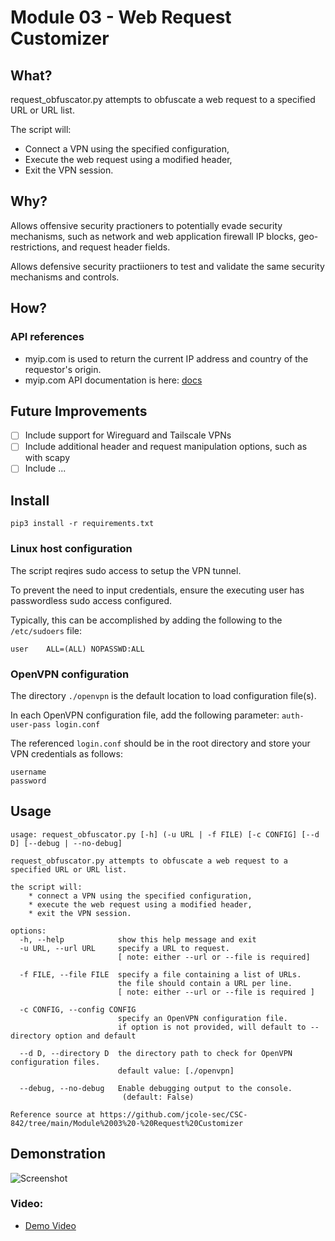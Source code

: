 # Module 03 - Web Request Customizer

## What?

request_obfuscator.py attempts to obfuscate a web request to a specified URL or URL list.

The script will:
- Connect a VPN using the specified  configuration,
- Execute the web request using a modified header,
- Exit the VPN session.


## Why?

Allows offensive security practioners to potentially evade security mechanisms, such as network and web application firewall IP blocks, geo-restrictions, and request header fields.

Allows defensive security practiioners to test and validate the same security mechanisms and controls.

## How?




### API references
- myip.com is used to return the current IP address and country of the requestor's origin. 
- myip.com API documentation is here: [docs](https://www.myip.com/api-docs/)

## Future Improvements

- [ ] Include support for Wireguard and Tailscale VPNs
- [ ] Include additional header and request manipulation options, such as with scapy
- [ ] Include ...

## Install

```
pip3 install -r requirements.txt
```

### Linux host configuration

The script reqires sudo access to setup the VPN tunnel.

To prevent the need to input credentials, ensure the executing user has passwordless sudo access configured.

Typically, this can be accomplished by adding the following to the `/etc/sudoers` file:

```
user    ALL=(ALL) NOPASSWD:ALL
```


### OpenVPN configuration
The directory `./openvpn` is the default location to load configuration file(s).

In each OpenVPN configuration file, add the following parameter: `auth-user-pass login.conf`

The referenced `login.conf` should be in the root directory and store your VPN credentials as follows:

```
username
password
```

## Usage


```
usage: request_obfuscator.py [-h] (-u URL | -f FILE) [-c CONFIG] [--d D] [--debug | --no-debug]

request_obfuscator.py attempts to obfuscate a web request to a specified URL or URL list.

the script will:
    * connect a VPN using the specified configuration,
    * execute the web request using a modified header,
    * exit the VPN session.

options:
  -h, --help            show this help message and exit
  -u URL, --url URL     specify a URL to request.
                        [ note: either --url or --file is required] 
                            
  -f FILE, --file FILE  specify a file containing a list of URLs.
                        the file should contain a URL per line.
                        [ note: either --url or --file is required ]
                            
  -c CONFIG, --config CONFIG
                        specify an OpenVPN configuration file.
                        if option is not provided, will default to --directory option and default
                            
  --d D, --directory D  the directory path to check for OpenVPN configuration files.
                        default value: [./openvpn]
                            
  --debug, --no-debug   Enable debugging output to the console.
                         (default: False)

Reference source at https://github.com/jcole-sec/CSC-842/tree/main/Module%2003%20-%20Request%20Customizer
```

## Demonstration

![Screenshot](assets.demo-request_obfuscator.py.png)

### Video: 

 - [Demo Video](https://youtu.be/...)
